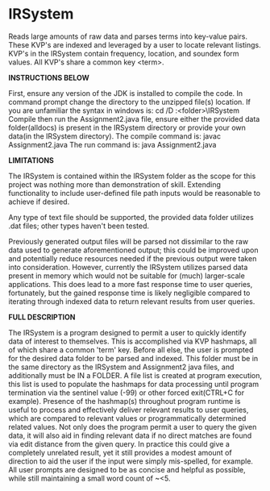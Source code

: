 # IRSystem
Reads large amounts of raw data and parses terms into key-value pairs. These KVP's are indexed and leveraged by a user to locate relevant listings. KVP's in the IRSystem contain frequency, location, and soundex form values. All KVP's share a common key &lt;term>.

**INSTRUCTIONS BELOW**

First, ensure any version of the JDK is installed to compile the code.
In command prompt change the directory to the unzipped file(s) location. If you are unfamiliar the syntax in windows is: 
cd /D <drive letter>:\<folder>\IRSystem
Compile then run the Assignment2.java file, ensure either the provided data folder(alldocs) is present in the IRSystem directory or provide your own data(in the IRSystem directory). 
The compile command is: javac Assignment2.java
The run command is: java Assignment2.java

**LIMITATIONS**

The IRSystem is contained within the IRSystem folder as the scope for this project was nothing more than demonstration of skill.
  Extending functionality to include user-defined file path inputs would be reasonable to achieve if desired.
  
Any type of text file should be supported, the provided data folder utilizes .dat files; other types haven't been tested.

Previously generated output files will be parsed not dissimilar to the raw data used to generate aforementioned output; 
this could be improved upon and potentially reduce resources needed if the previous output were taken into consideration.
However, currently the IRSystem utilizes parsed data present in memory which would not be suitable for (much) larger-scale applications. 
This does lead to a more fast response time to user queries, fortunately, but the gained response time is likely negligible compared 
to iterating through indexed data to return relevant results from user queries.

**FULL DESCRIPTION**

The IRSystem is a program designed to permit a user to quickly identify data of interest to themselves. This is accomplished via 
KVP hashmaps, all of which share a common 'term' key. Before all else, the user is prompted for the desired data folder to be parsed 
and indexed. This folder must be in the same directory as the IRSystem and Assignment2 java files, and additionally must be IN a 
FOLDER. A file list is created at program execution, this list is used to populate the hashmaps for data processing until program 
termination via the sentinel value (-99) or other forced exit(CTRL+C for example). Presence of the hashmap(s) throughout program 
runtime is useful to process and effectively deliver relevant results to user queries, which are compared to relevant values or 
programmatically determined related values. Not only does the program permit a user to query the given data, it will also aid in 
finding relevant data if no direct matches are found via edit distance from the given query. In practice this could give a completely
unrelated result, yet it still provides a modest amount of direction to aid the user if the input were simply mis-spelled, for example. 
All user prompts are designed to be as concise and helpful as possible, while still maintaining a small word count of ~<5.
